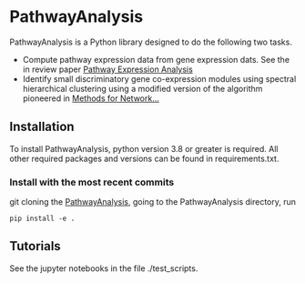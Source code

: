 # PathwayAnalysis

PathwayAnalysis is a Python library designed to do the following two tasks.
* Compute pathway expression data from gene expression dats. See the in review paper [Pathway Expression Analysis](https://assets.researchsquare.com/files/rs-1981270/v1_covered.pdf?c=1661534668)
* Identify small discriminatory gene co-expression modules using spectral hierarchical clustering using a modified version of the algorithm pioneered in [Methods for Network...](https://www.proquest.com/intermediateredirectforezproxy)


## Installation

To install PathwayAnalysis, python version 3.8 or greater is required. All other required packages and versions can be found in requirements.txt.

### Install with the most recent commits

git cloning the [PathwayAnalysis](https://github.com/nmank/PathwayAnalysis), going to the PathwayAnalysis directory, run

`pip install -e .`

## Tutorials

See the jupyter notebooks in the file ./test_scripts.

